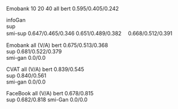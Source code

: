 
Emobank         10                            20                  40                     all
bert        0.595/0.405/0.242                                                        

infoGan            
sup                                                                                 
smi-sup     0.647/0.465/0.346         0.651/0.489/0.382　   0.668/0.512/0.391




Emobank             all (V/A)
bert             0.675/0.513/0.368                             
sup              0.681/0.522/0.379    
smi-gan            0.0/0.0




CVAT               all (V/A)
bert              0.839/0.545                              
sup               0.840/0.561     
smi-gan            0.0/0.0





FaceBook         all (V/A)
bert            0.678/0.815    
sup             0.682/0.818
smi-Gan          0.0/0.0







